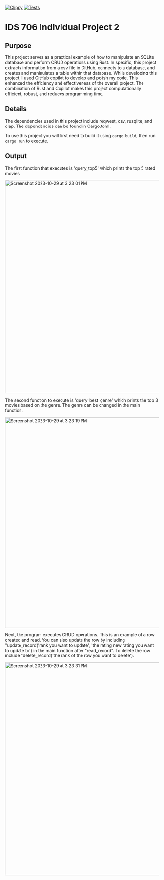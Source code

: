 [![Clippy](https://github.com/tommymmcguire/Individproj2/actions/workflows/lint.yml/badge.svg)](https://github.com/tommymmcguire/Individproj2/actions/workflows/lint.yml)
[![Tests](https://github.com/tommymmcguire/Individproj2/actions/workflows/tests.yml/badge.svg)](https://github.com/tommymmcguire/Individproj2/actions/workflows/tests.yml)

# IDS 706 Individual Project 2

## Purpose
This project serves as a practical example of how to manipulate an SQLite database and perform CRUD operations using Rust. In specific, this project extracts information from a csv file in GitHub, connects to a database, and creates and manipulates a table within that database. 
While developing this project, I used GitHub copilot to develop and polish my code. This enhanced the efficiency and effectiveness of the overall project. 
The combination of Rust and Copilot makes this project computationally efficient, robust, and reduces programming time. 

## Details
The dependencies used in this project include reqwest, csv, rusqlite, and clap. The dependencies can be found in Cargo.toml.

To use this project you will first need to build it using `cargo build`, then run `cargo run` to execute.

## Output

The first function that executes is 'query_top5' which prints the top 5 rated movies.

<img width="695" alt="Screenshot 2023-10-29 at 3 23 01 PM" src="https://github.com/tommymmcguire/Individproj2/assets/141086024/ac84d789-0bbb-4d9d-9e05-eee77502ccf8">

The second function to execute is 'query_best_genre' which prints the top 3 movies based on the genre. The genre can be changed in the main function. 

<img width="687" alt="Screenshot 2023-10-29 at 3 23 19 PM" src="https://github.com/tommymmcguire/Individproj2/assets/141086024/e18c71d4-7f7f-4d7c-8de2-3ba0597da26e">

Next, the program executes CRUD operations. This is an example of a row created and read. You can also update the row by including "update_record('rank you want to update', 'the rating new rating you want to update to') in the main function after "read_record". To delete the row include "delete_record('the rank of the row you want to delete').

<img width="694" alt="Screenshot 2023-10-29 at 3 23 31 PM" src="https://github.com/tommymmcguire/Individproj2/assets/141086024/b265d190-0778-4a04-80f0-7d485606195e">


